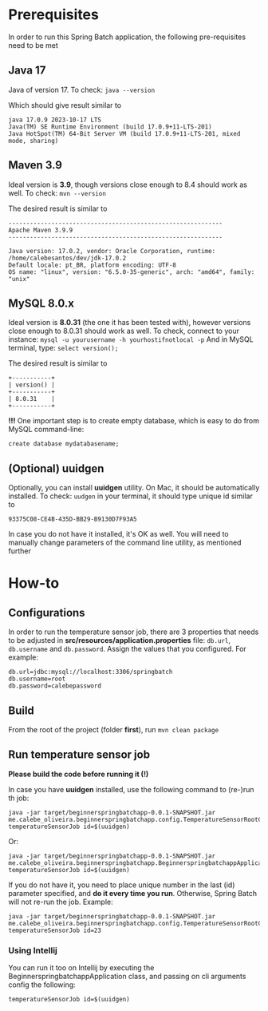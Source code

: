 # Prerequisites

In order to run this Spring Batch application, the following pre-requisites need to be met

## Java 17

Java of version 17.
To check: `java --version`

Which should give result similar to
```shell
java 17.0.9 2023-10-17 LTS
Java(TM) SE Runtime Environment (build 17.0.9+11-LTS-201)
Java HotSpot(TM) 64-Bit Server VM (build 17.0.9+11-LTS-201, mixed mode, sharing)
```

## Maven 3.9

Ideal version is **3.9**, though versions close enough to 8.4 should work as well.
To check: `mvn --version`

The desired result is similar to
```shell
------------------------------------------------------------
Apache Maven 3.9.9
------------------------------------------------------------

Java version: 17.0.2, vendor: Oracle Corporation, runtime: /home/calebesantos/dev/jdk-17.0.2
Default locale: pt_BR, platform encoding: UTF-8
OS name: "linux", version: "6.5.0-35-generic", arch: "amd64", family: "unix"
```

## MySQL 8.0.x

Ideal version is **8.0.31** (the one it has been tested with), however versions close enough to 8.0.31 should work as well.
To check, connect to your instance: `mysql -u yourusername -h yourhostifnotlocal -p`
And in MySQL terminal, type: `select version();`

The desired result is similar to
```shell
+-----------+
| version() |
+-----------+
| 8.0.31    |
+-----------+
```

**!!!** One important step is to create empty database, which is easy to do from MySQL command-line:
```shell
create database mydatabasename;
```

## (Optional) uuidgen

Optionally, you can install **uuidgen** utility. On Mac, it should be automatically installed. To check: `uudgen` in your terminal, it should type unique id similar to
```shell
93375C08-CE4B-435D-BB29-B9130D7F93A5
```

In case you do not have it installed, it's OK as well. You will need to manually change parameters of the command line utility, as mentioned further

# How-to

## Configurations

In order to run the temperature sensor job, there are 3 properties that needs to be adjusted in **src/resources/application.properties** file: `db.url`, `db.username` and `db.password`. Assign the values that you configured. For example:

```properties
db.url=jdbc:mysql://localhost:3306/springbatch
db.username=root
db.password=calebepassword
```

## Build

From the root of the project (folder **first**), run `mvn clean package`

## Run temperature sensor job

**Please build the code before running it (!)**

In case you have **uuidgen** installed, use the following command to (re-)run th job:
```shell
java -jar target/beginnerspringbatchapp-0.0.1-SNAPSHOT.jar me.calebe_oliveira.beginnerspringbatchapp.config.TemperatureSensorRootConfiguration.java temperatureSensorJob id=$(uuidgen)
```
Or:
```shell
java -jar target/beginnerspringbatchapp-0.0.1-SNAPSHOT.jar me.calebe_oliveira.beginnerspringbatchapp.BeginnerspringbatchappApplication.java temperatureSensorJob id=$(uuidgen)
```

If you do not have it, you need to place unique number in the last (id) parameter specified, and **do it every time you run**. Otherwise, Spring Batch will not re-run the job. Example:
```shell
java -jar target/beginnerspringbatchapp-0.0.1-SNAPSHOT.jar me.calebe_oliveira.beginnerspringbatchapp.config.TemperatureSensorRootConfiguration.java temperatureSensorJob id=23
```

### Using Intellij

You can run it too on Intellij by executing the BeginnerspringbatchappApplication class, and passing on cli arguments config the following: 
```
temperatureSensorJob id=$(uuidgen)
``` 